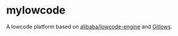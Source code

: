 # mylowcode

A lowcode platform based on [alibaba/lowcode-engine](https://github.com/alibaba/lowcode-engine) and [Gitlows](https://github.com/gitrows/gitrows).
